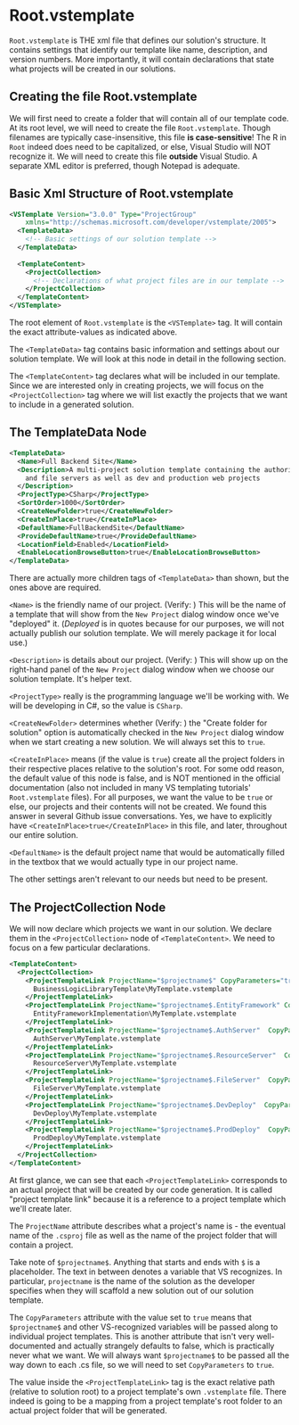 # Root.vstemplate

`Root.vstemplate` is THE xml file that defines our solution's structure. It contains settings that
identify our template like name, description, and version numbers. More importantly, it will contain
declarations that state what projects will be created in our solutions.

## Creating the file Root.vstemplate
We will first need to create a folder that will contain all of our template code. At its root level,
we will need to create the file `Root.vstemplate`. Though filenames are typically case-insensitive,
this file **is case-sensitive**! The R in `Root` indeed does need to be capitalized, or else, Visual Studio
will NOT recognize it. We will need to create this file **outside** Visual Studio. A separate XML editor
is preferred, though Notepad is adequate.

## Basic Xml Structure of Root.vstemplate

```xml
<VSTemplate Version="3.0.0" Type="ProjectGroup"
    xmlns="http://schemas.microsoft.com/developer/vstemplate/2005">
  <TemplateData>
    <!-- Basic settings of our solution template -->
  </TemplateData>
  
  <TemplateContent>    
    <ProjectCollection>
      <!-- Declarations of what project files are in our template -->
    </ProjectCollection>   
  </TemplateContent>
</VSTemplate>
```

The root element of `Root.vstemplate` is the `<VSTemplate>` tag. It will contain the exact attribute-values as
indicated above.

The `<TemplateData>` tag contains basic information and settings about our solution template. We will look at this
node in detail in the following section.

The `<TemplateContent>` tag declares what will be included in our template. Since we are interested only in creating
projects, we will focus on the `<ProjectCollection>` tag where we will list exactly the projects that we want to
include in a generated solution.

## The TemplateData Node

```xml
<TemplateData>
  <Name>Full Backend Site</Name>
  <Description>A multi-project solution template containing the authorization, resource (Web API),
    and file servers as well as dev and production web projects
  </Description>    
  <ProjectType>CSharp</ProjectType>
  <SortOrder>1000</SortOrder>
  <CreateNewFolder>true</CreateNewFolder>
  <CreateInPlace>true</CreateInPlace>
  <DefaultName>FullBackendSite</DefaultName>
  <ProvideDefaultName>true</ProvideDefaultName>
  <LocationField>Enabled</LocationField>
  <EnableLocationBrowseButton>true</EnableLocationBrowseButton>
</TemplateData>
```

There are actually more children tags of `<TemplateData>` than shown, but the ones above are required.

`<Name>` is the friendly name of our project. (Verify: ) This will be the name of a template that will show from the 
`New Project` dialog window once we've "deployed" it. (*Deployed* is in quotes because for our purposes, we will not
actually publish our solution template. We will merely package it for local use.)

`<Description>` is details about our project. (Verify: ) This will show up on the right-hand panel of the `New Project`
dialog window when we choose our solution template. It's helper text.

`<ProjectType>` really is the programming language we'll be working with. We will be developing in C#, so the value
is `CSharp`.

`<CreateNewFolder>` determines whether (Verify: ) the "Create folder for solution" option is automatically checked
in the `New Project` dialog window when we start creating a new solution. We will always set this to `true`.

`<CreateInPlace>` means (if the value is `true`) create all the project folders in their respective places relative
to the solution's root. For some odd reason, the default value of this node is false, and is NOT mentioned in the
official documentation (also not included in many VS templating tutorials' `Root.vstemplate` files). For all purposes,
we want the value to be `true` or else, our projects and their contents will not be created. We found this answer in several Github issue conversations. Yes,
we have to explicitly have `<CreateInPlace>true</CreateInPlace>` in this file, and later, throughout our entire 
solution.

`<DefaultName>` is the default project name that would be automatically filled in the textbox that we would actually
type in our project name.

The other settings aren't relevant to our needs but need to be present.

## The ProjectCollection Node

We will now declare which projects we want in our solution. We declare them in the `<ProjectCollection>` node of
`<TemplateContent>`. We need to focus on a few particular declarations.

```xml
<TemplateContent>    
  <ProjectCollection>
    <ProjectTemplateLink ProjectName="$projectname$" CopyParameters="true">
      BusinessLogicLibraryTemplate\MyTemplate.vstemplate
    </ProjectTemplateLink>
    <ProjectTemplateLink ProjectName="$projectname$.EntityFramework" CopyParameters="true">
      EntityFrameworkImplementation\MyTemplate.vstemplate
    </ProjectTemplateLink>
    <ProjectTemplateLink ProjectName="$projectname$.AuthServer"  CopyParameters="true">
      AuthServer\MyTemplate.vstemplate
    </ProjectTemplateLink>      
    <ProjectTemplateLink ProjectName="$projectname$.ResourceServer"  CopyParameters="true">
      ResourceServer\MyTemplate.vstemplate
    </ProjectTemplateLink>      
    <ProjectTemplateLink ProjectName="$projectname$.FileServer"  CopyParameters="true">
      FileServer\MyTemplate.vstemplate
    </ProjectTemplateLink>      
    <ProjectTemplateLink ProjectName="$projectname$.DevDeploy"  CopyParameters="true">
      DevDeploy\MyTemplate.vstemplate
    </ProjectTemplateLink>
    <ProjectTemplateLink ProjectName="$projectname$.ProdDeploy"  CopyParameters="true">
      ProdDeploy\MyTemplate.vstemplate
    </ProjectTemplateLink>
  </ProjectCollection>   
</TemplateContent>
```

At first glance, we can see that each `<ProjectTemplateLink>` corresponds to an actual project that will
be created by our code generation. It is called "project template link" because it is a reference to a project
template which we'll create later.

The `ProjectName` attribute describes what a project's name is - the eventual name of the `.csproj` file
as well as the name of the project folder that will contain a project.

Take note of `$projectname$`. Anything that starts and ends with `$` is a placeholder. The text in between
denotes a variable that VS recognizes. In particular, `projectname` is the name of the solution as the developer
specifies when they will scaffold a new solution out of our solution template.

The `CopyParameters` attribute with the value set to `true` means that `$projectname$` and other VS-recognized
variables will be passed along to individual project templates. This is another attribute that isn't very well-documented
and actually strangely defaults to false, which is practically never what we want. We will always want `$projectname$`
to be passed all the way down to each .cs file, so we will need to set `CopyParameters` to `true`.

The value inside the `<ProjectTemplateLink>` tag is the exact relative path (relative to solution root) to a project 
template's own `.vstemplate` file. There indeed is going to be a mapping from a project template's root folder
to an actual project folder that will be generated.



